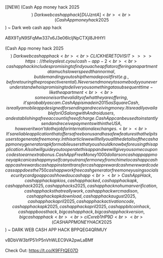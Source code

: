 [[NEW] (Cash App money hack 2025$$) ~ Dark web cash app hack [ DUJzntA]
<br>
<br>(Cash App money hack 2025$$) ~ Dark web cash app hack
<br>
<br>ABX9TyN9SFqMw337x6J3e06IcljNpCTXjl8JHHYI
<br>
<br>(Cash App money hack 2025$$) ~ Dark web cash app hack
<br>
<br>CLICK HERE TO VISIT >>>> https://theloyalest.cyou/cash-app-2
<br>
<br>cash app hack includes promising to find you a cheap flat or offering an apartment at a much slower speed than normal, but demanding you to ship them a deposit first (e. g. , before touring the prospective rental). Never send money to somebody you never understand who is promising to deliver you something at a subsequent time - like the apartment
<br>
<br>someone is or the validity of what they are offering, it's probably a scam. Cash App is made in 2015 as Square Cash, is really a mobile app designed for sending and receiving money. It is readily available for iOS along with Android users, and establishing a free account is free of charge. Cash App can be used to instantly send and receive payments within the USA, however it won't do the job for international exchanges. 
<br>
<br>It's a reliable application that offers a free bonus and has a few features that help its users to generate free money. In this article we will tell you all the details of the cash app money generator apk for mobile users that you should know before using this application. Also it will guide you to operate this app and we will give you some coupon codes to earn extra bonus. Cash App Free Money 1000 dollars on cash app app money apk can i cash app myself can you transfer money from chime to cashapp cash app cash rewards cash app instant transfer cash app reward cash me reward code cassapp does the 750 cash app work free cash generator free money using social security card go app cash how do u cash app
<br>
<br>Cash App Hack,cash app hack apk ios,cash app hacked,cash app hack apk,cash app hack 2025,cash app hacks 2025,cash app hack no human verification,cash app hacks that really work,cash app hack wrc madison,cash app hack apk download,cash app hack august 2025,cash app hack april 2025,cash app hack activation code,cash app hack apk 2025,cash app hack april 2025,cash app bitcoin hack,cash app boost hack,big cash app hack,big cash app hack version,big cash app hack
<br>
<br>ciCxreb1HP9D
<br>
<br>(CASH APP MONEY HACK 2025$$) ~ DARK WEB CASH APP HACK BPPQEG4QRMUY
<br>
<br>vBDbVW3bfP51rP5nVhWLEC9VA2pwLaBMf
<br>
<br>Check Out: https://t.co/K9FFtQE07D
<br>
